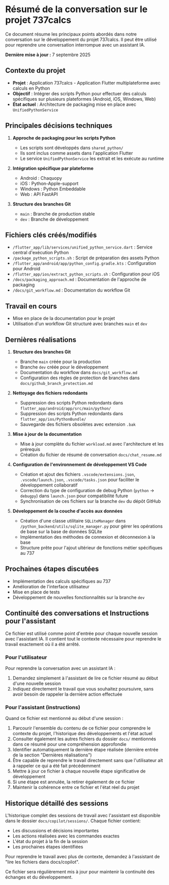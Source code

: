 # Résumé de la conversation sur le projet 737calcs

Ce document résume les principaux points abordés dans notre conversation sur le développement du projet 737calcs. Il peut être utilisé pour reprendre une conversation interrompue avec un assistant IA.

**Dernière mise à jour :** 7 septembre 2025

## Contexte du projet

- **Projet** : Application 737calcs - Application Flutter multiplateforme avec calculs en Python
- **Objectif** : Intégrer des scripts Python pour effectuer des calculs spécifiques sur plusieurs plateformes (Android, iOS, Windows, Web)
- **État actuel** : Architecture de packaging mise en place avec `UnifiedPythonService`

## Principales décisions techniques

1. **Approche de packaging pour les scripts Python**
   - Les scripts sont développés dans `shared_python/`
   - Ils sont inclus comme assets dans l'application Flutter
   - Le service `UnifiedPythonService` les extrait et les exécute au runtime

2. **Intégration spécifique par plateforme**
   - Android : Chaquopy
   - iOS : Python-Apple-support
   - Windows : Python Embeddable
   - Web : API FastAPI

3. **Structure des branches Git**
   - `main` : Branche de production stable
   - `dev` : Branche de développement

## Fichiers clés créés/modifiés

- `/flutter_app/lib/services/unified_python_service.dart` : Service central d'exécution Python
- `/package_python_scripts.sh` : Script de préparation des assets Python
- `/flutter_app/android/app/python_config.gradle.kts` : Configuration pour Android
- `/flutter_app/ios/extract_python_scripts.sh` : Configuration pour iOS
- `/docs/packaging_approach.md` : Documentation de l'approche de packaging
- `/docs/git_workflow.md` : Documentation du workflow Git

## Travail en cours

- Mise en place de la documentation pour le projet
- Utilisation d'un workflow Git structuré avec branches `main` et `dev`

## Dernières réalisations

1. **Structure des branches Git**
   - Branche `main` créée pour la production
   - Branche `dev` créée pour le développement
   - Documentation du workflow dans `docs/git_workflow.md`
   - Configuration des règles de protection de branches dans `docs/github_branch_protection.md`

2. **Nettoyage des fichiers redondants**
   - Suppression des scripts Python redondants dans `flutter_app/android/app/src/main/python/`
   - Suppression des scripts Python redondants dans `flutter_app/ios/PythonBundle/`
   - Sauvegarde des fichiers obsolètes avec extension `.bak`

3. **Mise à jour de la documentation**
   - Mise à jour complète du fichier `workload.md` avec l'architecture et les prérequis
   - Création du fichier de résumé de conversation `docs/chat_resume.md`

4. **Configuration de l'environnement de développement VS Code**
   - Création et ajout des fichiers `.vscode/extensions.json`, `.vscode/launch.json`, `.vscode/tasks.json` pour faciliter le développement collaboratif
   - Correction du type de configuration de debug Python (`python` → `debugpy`) dans `launch.json` pour compatibilité future
   - Synchronisation de ces fichiers sur la branche `dev` du dépôt GitHub

5. **Développement de la couche d'accès aux données**
   - Création d'une classe utilitaire `SQLiteManager` dans `/python_backend/utils/sqlite_manager.py` pour gérer les opérations de base sur la base de données SQLite
   - Implémentation des méthodes de connexion et déconnexion à la base
   - Structure prête pour l'ajout ultérieur de fonctions métier spécifiques au 737

## Prochaines étapes discutées

- Implémentation des calculs spécifiques au 737
- Amélioration de l'interface utilisateur
- Mise en place de tests
- Développement de nouvelles fonctionnalités sur la branche `dev`

## Continuité des conversations et Instructions pour l'assistant

Ce fichier est utilisé comme point d'entrée pour chaque nouvelle session avec l'assistant IA. Il contient tout le contexte nécessaire pour reprendre le travail exactement où il a été arrêté.

### Pour l'utilisateur

Pour reprendre la conversation avec un assistant IA :

1. Demandez simplement à l'assistant de lire ce fichier résumé au début d'une nouvelle session
2. Indiquez directement le travail que vous souhaitez poursuivre, sans avoir besoin de rappeler la dernière action effectuée

### Pour l'assistant (instructions)

Quand ce fichier est mentionné au début d'une session :

1. Parcourir l'ensemble du contenu de ce fichier pour comprendre le contexte du projet, l'historique des développements et l'état actuel
2. Consulter également les autres fichiers du dossier `docs/` mentionnés dans ce résumé pour une compréhension approfondie
3. Identifier automatiquement la dernière étape réalisée (dernière entrée de la section "Dernières réalisations")
4. Être capable de reprendre le travail directement sans que l'utilisateur ait à rappeler ce qui a été fait précédemment
5. Mettre à jour ce fichier à chaque nouvelle étape significative de développement
6. Si une étape est annulée, la retirer également de ce fichier
7. Maintenir la cohérence entre ce fichier et l'état réel du projet

## Historique détaillé des sessions

L'historique complet des sessions de travail avec l'assistant est disponible dans le dossier `docs/copilot/sessions/`. Chaque fichier contient:
- Les discussions et décisions importantes
- Les actions réalisées avec les commandes exactes
- L'état du projet à la fin de la session
- Les prochaines étapes identifiées

Pour reprendre le travail avec plus de contexte, demandez à l'assistant de "lire les fichiers dans docs/copilot".

Ce fichier sera régulièrement mis à jour pour maintenir la continuité des échanges et du développement.

